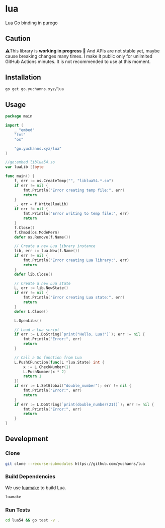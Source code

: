 # lua
Lua Go binding in purego

## Caution

⚠️This library is **working in progress** 🚧 And APIs are not stable yet, maybe cause breaking changes many times. I make it public only for unlimited GitHub Actions minutes. It is not recommended to use at this moment.

## Installation

```bash
go get go.yuchanns.xyz/lua
```

## Usage

```go
package main

import (
	_ "embed"
	"fmt"
	"os"

	"go.yuchanns.xyz/lua"
)

//go:embed liblua54.so
var luaLib []byte

func main() {
	f, err := os.CreateTemp("", "liblua54.*.so")
	if err != nil {
		fmt.Println("Error creating temp file:", err)
		return
	}
	_, err = f.Write(luaLib)
	if err != nil {
		fmt.Println("Error writing to temp file:", err)
		return
	}
	f.Close()
	f.Chmod(os.ModePerm)
	defer os.Remove(f.Name())

	// Create a new Lua library instance
	lib, err := lua.New(f.Name())
	if err != nil {
		fmt.Println("Error creating Lua library:", err)
		return
	}
	defer lib.Close()

	// Create a new Lua state
	L, err := lib.NewState()
	if err != nil {
		fmt.Println("Error creating Lua state:", err)
		return
	}
	defer L.Close()

	L.OpenLibs()

	// Load a Lua script
	if err := L.DoString(`print("Hello, Lua!")`); err != nil {
		fmt.Println("Error:", err)
		return
	}

	// Call a Go function from Lua
	L.PushCFunction(func(L *lua.State) int {
		x := L.CheckNumber(1)
		L.PushNumber(x * 2)
		return 1
	})
	if err := L.SetGlobal("double_number"); err != nil {
		fmt.Println("Error:", err)
		return
	}
	if err := L.DoString(`print(double_number(21))`); err != nil {
		fmt.Println("Error:", err)
		return
	}
}
```

## Development

### Clone

```bash
git clone --recurse-submodules https://github.com/yuchanns/lua
```

### Build Dependencies

We use [luamake](https://github.com/actboy168/luamake) to build Lua.

```bash
luamake
```

### Run Tests

```bash
cd lua54 && go test -v .
```
